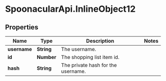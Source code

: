 # SpoonacularApi.InlineObject12

## Properties

Name | Type | Description | Notes
------------ | ------------- | ------------- | -------------
**username** | **String** | The username. | 
**id** | **Number** | The shopping list item id. | 
**hash** | **String** | The private hash for the username. | 


